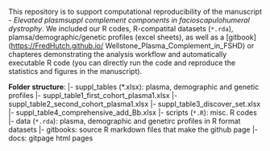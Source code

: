 This repository is to support computational reproducibility of the manuscript - _Elevated plasmsuppl complement components in facioscapulohumeral dystrophy_. We included our R codes, R-compatital datasets (`*.rda`), plamsa/demographic/genetic profiles (excel sheets), as well as a [gitbook](https://FredHutch.github.io/ Wellstone_Plasma_Complement_in_FSHD) or chapteres demonstrating the analysis workflow and  automatically executable R code (you can directly run the code and reproduce the statistics and figures in the manuscript).

__Folder structure__:
|- suppl_tables (*.xlsx): plasma, demographic and genetic profiles
  |- suppl_table1_first_cohort_plasma1.xlsx
  |- suppl_table2_second_cohort_plasma1.xlsx
  |- suppl_table3_discover_set.xlsx
  |- suppl_table4_comprehensive_add_Bb.xlsx
|- scripts (`*.R`): misc. R codes
|- data (`*.rda`): plasma, demographic and genetirc profiles in R format datasets
|- gitbooks: source R markdown files that make the github page
|- docs: gitpage html pages

